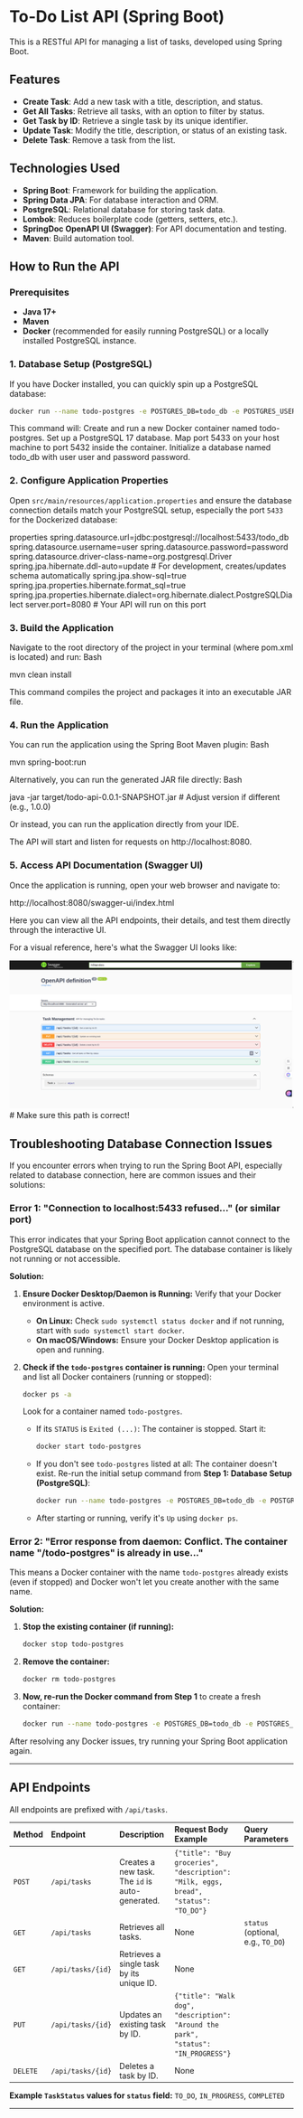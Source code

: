 # To-Do List API (Spring Boot)

This is a RESTful API for managing a list of tasks, developed using Spring Boot.

## Features

* **Create Task**: Add a new task with a title, description, and status.
* **Get All Tasks**: Retrieve all tasks, with an option to filter by status.
* **Get Task by ID**: Retrieve a single task by its unique identifier.
* **Update Task**: Modify the title, description, or status of an existing task.
* **Delete Task**: Remove a task from the list.

## Technologies Used

* **Spring Boot**: Framework for building the application.
* **Spring Data JPA**: For database interaction and ORM.
* **PostgreSQL**: Relational database for storing task data.
* **Lombok**: Reduces boilerplate code (getters, setters, etc.).
* **SpringDoc OpenAPI UI (Swagger)**: For API documentation and testing.
* **Maven**: Build automation tool.

## How to Run the API

### Prerequisites

* **Java 17+**
* **Maven**
* **Docker** (recommended for easily running PostgreSQL) or a locally installed PostgreSQL instance.

### 1. Database Setup (PostgreSQL)

If you have Docker installed, you can quickly spin up a PostgreSQL database:

```bash
docker run --name todo-postgres -e POSTGRES_DB=todo_db -e POSTGRES_USER=user -e POSTGRES_PASSWORD=password -p 5433:5432 -d postgres:17-alpine
```
This command will:
    Create and run a new Docker container named todo-postgres.
    Set up a PostgreSQL 17 database.
    Map port 5433 on your host machine to port 5432 inside the container.
    Initialize a database named todo_db with user user and password password.

### 2. Configure Application Properties

Open `src/main/resources/application.properties` and ensure the database connection details match your PostgreSQL setup, especially the port `5433` for the Dockerized database:

properties
spring.datasource.url=jdbc:postgresql://localhost:5433/todo_db
spring.datasource.username=user
spring.datasource.password=password
spring.datasource.driver-class-name=org.postgresql.Driver
spring.jpa.hibernate.ddl-auto=update # For development, creates/updates schema automatically
spring.jpa.show-sql=true
spring.jpa.properties.hibernate.format_sql=true
spring.jpa.properties.hibernate.dialect=org.hibernate.dialect.PostgreSQLDialect
server.port=8080 # Your API will run on this port

### 3. Build the Application

Navigate to the root directory of the project in your terminal (where pom.xml is located) and run:
Bash

mvn clean install

This command compiles the project and packages it into an executable JAR file.

### 4. Run the Application

You can run the application using the Spring Boot Maven plugin:
Bash

mvn spring-boot:run

Alternatively, you can run the generated JAR file directly:
Bash

java -jar target/todo-api-0.0.1-SNAPSHOT.jar # Adjust version if different (e.g., 1.0.0)

Or instead, you can run the application directly from your IDE.

The API will start and listen for requests on http://localhost:8080.

### 5. Access API Documentation (Swagger UI)

Once the application is running, open your web browser and navigate to:

http://localhost:8080/swagger-ui/index.html

Here you can view all the API endpoints, their details, and test them directly through the interactive UI.

For a visual reference, here's what the Swagger UI looks like:

![Swagger UI Screenshot](docs/images/swagger-ui-screenshot.png) # Make sure this path is correct!

## Troubleshooting Database Connection Issues

If you encounter errors when trying to run the Spring Boot API, especially related to database connection, here are common issues and their solutions:

### Error 1: "Connection to localhost:5433 refused..." (or similar port)

This error indicates that your Spring Boot application cannot connect to the PostgreSQL database on the specified port. The database container is likely not running or not accessible.

**Solution:**

1.  **Ensure Docker Desktop/Daemon is Running:**
    Verify that your Docker environment is active.
    * **On Linux:** Check `sudo systemctl status docker` and if not running, start with `sudo systemctl start docker`.
    * **On macOS/Windows:** Ensure your Docker Desktop application is open and running.

2.  **Check if the `todo-postgres` container is running:**
    Open your terminal and list all Docker containers (running or stopped):
    ```bash
    docker ps -a
    ```
    Look for a container named `todo-postgres`.
    * If its `STATUS` is `Exited (...)`: The container is stopped. Start it:
        ```bash
        docker start todo-postgres
        ```
    * If you don't see `todo-postgres` listed at all: The container doesn't exist. Re-run the initial setup command from **Step 1: Database Setup (PostgreSQL)**:
        ```bash
        docker run --name todo-postgres -e POSTGRES_DB=todo_db -e POSTGRES_USER=user -e POSTGRES_PASSWORD=password -p 5433:5432 -d postgres:17-alpine
        ```
    * After starting or running, verify it's `Up` using `docker ps`.

### Error 2: "Error response from daemon: Conflict. The container name "/todo-postgres" is already in use..."

This means a Docker container with the name `todo-postgres` already exists (even if stopped) and Docker won't let you create another with the same name.

**Solution:**

1.  **Stop the existing container (if running):**
    ```bash
    docker stop todo-postgres
    ```
2.  **Remove the container:**
    ```bash
    docker rm todo-postgres
    ```
3.  **Now, re-run the Docker command from Step 1** to create a fresh container:
    ```bash
    docker run --name todo-postgres -e POSTGRES_DB=todo_db -e POSTGRES_USER=user -e POSTGRES_PASSWORD=password -p 5433:5432 -d postgres:17-alpine
    ```

After resolving any Docker issues, try running your Spring Boot application again.

---

## API Endpoints

All endpoints are prefixed with `/api/tasks`.

| Method   | Endpoint          | Description                                       | Request Body Example                 | Query Parameters   |
| :------- | :---------------- | :------------------------------------------------ | :----------------------------------- | :----------------- |
| `POST`   | `/api/tasks`      | Creates a new task. The `id` is auto-generated. | `{"title": "Buy groceries", "description": "Milk, eggs, bread", "status": "TO_DO"}` |                    |
| `GET`    | `/api/tasks`      | Retrieves all tasks.                              | None                                 | `status` (optional, e.g., `TO_DO`) |
| `GET`    | `/api/tasks/{id}` | Retrieves a single task by its unique ID.         | None                                 |                    |
| `PUT`    | `/api/tasks/{id}` | Updates an existing task by ID.                   | `{"title": "Walk dog", "description": "Around the park", "status": "IN_PROGRESS"}` |                    |
| `DELETE` | `/api/tasks/{id}` | Deletes a task by ID.                             | None                                 |                    |

**Example `TaskStatus` values for `status` field:** `TO_DO`, `IN_PROGRESS`, `COMPLETED`

---
